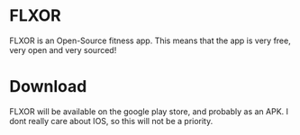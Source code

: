 # FLXOR
FLXOR is an Open-Source fitness app. This means that the app is very free, very open and very sourced!

# Download
FLXOR will be available on the google play store, and probably as an APK. I dont really care about IOS, so this will not be a priority.
